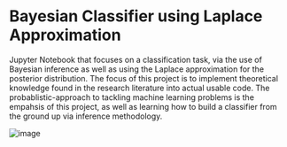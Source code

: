 # Bayesian Classifier using Laplace Approximation
Jupyter Notebook that focuses on a classification task, via the use of Bayesian inference as well as using the Laplace approximation for the posterior distribution. The focus of this project is to implement theoretical knowledge found in the research literature into actual usable code. The probablistic-approach to tackling machine learning problems is the empahsis of this project, as well as learning how to build a classifier from the ground up via inference methodology.

![image](https://user-images.githubusercontent.com/52770094/133076456-568f513a-8de6-4311-a558-1cfe1595417f.png)

